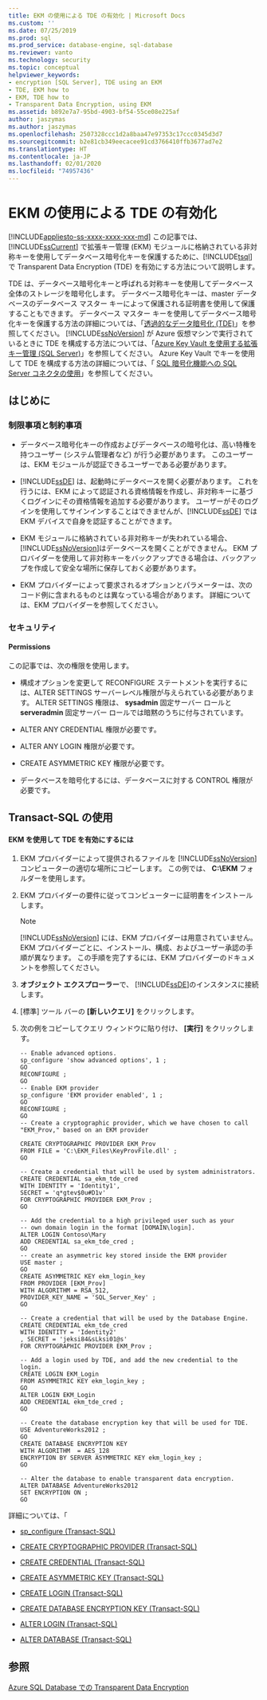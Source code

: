 ```yaml
---
title: EKM の使用による TDE の有効化 | Microsoft Docs
ms.custom: ''
ms.date: 07/25/2019
ms.prod: sql
ms.prod_service: database-engine, sql-database
ms.reviewer: vanto
ms.technology: security
ms.topic: conceptual
helpviewer_keywords:
- encryption [SQL Server], TDE using an EKM
- TDE, EKM how to
- EKM, TDE how to
- Transparent Data Encryption, using EKM
ms.assetid: b892e7a7-95bd-4903-bf54-55ce08e225af
author: jaszymas
ms.author: jaszymas
ms.openlocfilehash: 2507328ccc1d2a8baa47e97353c17ccc0345d3d7
ms.sourcegitcommit: b2e81cb349eecacee91cd3766410ffb3677ad7e2
ms.translationtype: HT
ms.contentlocale: ja-JP
ms.lasthandoff: 02/01/2020
ms.locfileid: "74957436"
---
```

# <a name="enable-tde-on-sql-server-using-ekm"></a>EKM の使用による TDE の有効化
[!INCLUDE[appliesto-ss-xxxx-xxxx-xxx-md](../../../includes/appliesto-ss-xxxx-xxxx-xxx-md.md)]
  この記事では、[!INCLUDE[ssCurrent](../../../includes/sscurrent-md.md)] で拡張キー管理 (EKM) モジュールに格納されている非対称キーを使用してデータベース暗号化キーを保護するために、[!INCLUDE[tsql](../../../includes/tsql-md.md)] で Transparent Data Encryption (TDE) を有効にする方法について説明します。  
  
 TDE は、データベース暗号化キーと呼ばれる対称キーを使用してデータベース全体のストレージを暗号化します。 データベース暗号化キーは、master データベースのデータベース マスター キーによって保護される証明書を使用して保護することもできます。 データベース マスター キーを使用してデータベース暗号化キーを保護する方法の詳細については、「[透過的なデータ暗号化 &#40;TDE&#41;](../../../relational-databases/security/encryption/transparent-data-encryption.md)」を参照してください。 [!INCLUDE[ssNoVersion](../../../includes/ssnoversion-md.md)] が Azure 仮想マシンで実行されているときに TDE を構成する方法については、「[Azure Key Vault を使用する拡張キー管理 &#40;SQL Server&#41;](../../../relational-databases/security/encryption/extensible-key-management-using-azure-key-vault-sql-server.md)」を参照してください。 Azure Key Vault でキーを使用して TDE を構成する方法の詳細については、「 [SQL 暗号化機能への SQL Server コネクタの使用](../../../relational-databases/security/encryption/use-sql-server-connector-with-sql-encryption-features.md)」を参照してください。 

  
##  <a name="BeforeYouBegin"></a> はじめに  
  
###  <a name="Restrictions"></a> 制限事項と制約事項  
  
-   データベース暗号化キーの作成およびデータベースの暗号化は、高い特権を持つユーザー (システム管理者など) が行う必要があります。 このユーザーは、EKM モジュールが認証できるユーザーである必要があります。  
  
-   [!INCLUDE[ssDE](../../../includes/ssde-md.md)] は、起動時にデータベースを開く必要があります。 これを行うには、EKM によって認証される資格情報を作成し、非対称キーに基づくログインにその資格情報を追加する必要があります。 ユーザーがそのログインを使用してサインインすることはできませんが、[!INCLUDE[ssDE](../../../includes/ssde-md.md)] では EKM デバイスで自身を認証することができます。  
  
-   EKM モジュールに格納されている非対称キーが失われている場合、 [!INCLUDE[ssNoVersion](../../../includes/ssnoversion-md.md)]はデータベースを開くことができません。 EKM プロバイダーを使用して非対称キーをバックアップできる場合は、バックアップを作成して安全な場所に保存しておく必要があります。  
  
-   EKM プロバイダーによって要求されるオプションとパラメーターは、次のコード例に含まれるものとは異なっている場合があります。 詳細については、EKM プロバイダーを参照してください。  
  
###  <a name="Security"></a> セキュリティ  
  
####  <a name="Permissions"></a> Permissions  
 この記事では、次の権限を使用します。  
  
-   構成オプションを変更して RECONFIGURE ステートメントを実行するには、ALTER SETTINGS サーバーレベル権限が与えられている必要があります。 ALTER SETTINGS 権限は、 **sysadmin** 固定サーバー ロールと **serveradmin** 固定サーバー ロールでは暗黙のうちに付与されています。  
  
-   ALTER ANY CREDENTIAL 権限が必要です。  
  
-   ALTER ANY LOGIN 権限が必要です。  
  
-   CREATE ASYMMETRIC KEY 権限が必要です。  
  
-   データベースを暗号化するには、データベースに対する CONTROL 権限が必要です。  
  
##  <a name="TsqlProcedure"></a> Transact-SQL の使用  
  
#### <a name="to-enable-tde-using-ekm"></a>EKM を使用して TDE を有効にするには  
  
1.  EKM プロバイダーによって提供されるファイルを [!INCLUDE[ssNoVersion](../../../includes/ssnoversion-md.md)] コンピューターの適切な場所にコピーします。 この例では、 **C:\EKM** フォルダーを使用します。  
  
2.  EKM プロバイダーの要件に従ってコンピューターに証明書をインストールします。  
  
    > [!NOTE]  
    >  [!INCLUDE[ssNoVersion](../../../includes/ssnoversion-md.md)] には、EKM プロバイダーは用意されていません。 EKM プロバイダーごとに、インストール、構成、およびユーザー承認の手順が異なります。  この手順を完了するには、EKM プロバイダーのドキュメントを参照してください。  
  
3.  **オブジェクト エクスプローラー**で、 [!INCLUDE[ssDE](../../../includes/ssde-md.md)]のインスタンスに接続します。  
  
4.  [標準] ツール バーの **[新しいクエリ]** をクリックします。  
  
5.  次の例をコピーしてクエリ ウィンドウに貼り付け、 **[実行]** をクリックします。  
  
    ```  
    -- Enable advanced options.  
    sp_configure 'show advanced options', 1 ;  
    GO  
    RECONFIGURE ;  
    GO  
    -- Enable EKM provider  
    sp_configure 'EKM provider enabled', 1 ;  
    GO  
    RECONFIGURE ;  
    GO  
    -- Create a cryptographic provider, which we have chosen to call "EKM_Prov," based on an EKM provider  
  
    CREATE CRYPTOGRAPHIC PROVIDER EKM_Prov   
    FROM FILE = 'C:\EKM_Files\KeyProvFile.dll' ;  
    GO  
  
    -- Create a credential that will be used by system administrators.  
    CREATE CREDENTIAL sa_ekm_tde_cred   
    WITH IDENTITY = 'Identity1',   
    SECRET = 'q*gtev$0u#D1v'   
    FOR CRYPTOGRAPHIC PROVIDER EKM_Prov ;  
    GO  
  
    -- Add the credential to a high privileged user such as your   
    -- own domain login in the format [DOMAIN\login].  
    ALTER LOGIN Contoso\Mary  
    ADD CREDENTIAL sa_ekm_tde_cred ;  
    GO  
    -- create an asymmetric key stored inside the EKM provider  
    USE master ;  
    GO  
    CREATE ASYMMETRIC KEY ekm_login_key   
    FROM PROVIDER [EKM_Prov]  
    WITH ALGORITHM = RSA_512,  
    PROVIDER_KEY_NAME = 'SQL_Server_Key' ;  
    GO  
  
    -- Create a credential that will be used by the Database Engine.  
    CREATE CREDENTIAL ekm_tde_cred   
    WITH IDENTITY = 'Identity2'   
    , SECRET = 'jeksi84&sLksi01@s'   
    FOR CRYPTOGRAPHIC PROVIDER EKM_Prov ;  
  
    -- Add a login used by TDE, and add the new credential to the login.  
    CREATE LOGIN EKM_Login   
    FROM ASYMMETRIC KEY ekm_login_key ;  
    GO  
    ALTER LOGIN EKM_Login   
    ADD CREDENTIAL ekm_tde_cred ;  
    GO  
  
    -- Create the database encryption key that will be used for TDE.  
    USE AdventureWorks2012 ;  
    GO  
    CREATE DATABASE ENCRYPTION KEY  
    WITH ALGORITHM  = AES_128  
    ENCRYPTION BY SERVER ASYMMETRIC KEY ekm_login_key ;  
    GO  
  
    -- Alter the database to enable transparent data encryption.  
    ALTER DATABASE AdventureWorks2012   
    SET ENCRYPTION ON ;  
    GO  
    ```  
  
 詳細については、「  
  
-   [sp_configure &#40;Transact-SQL&#41;](../../../relational-databases/system-stored-procedures/sp-configure-transact-sql.md)  
  
-   [CREATE CRYPTOGRAPHIC PROVIDER &#40;Transact-SQL&#41;](../../../t-sql/statements/create-cryptographic-provider-transact-sql.md)  
  
-   [CREATE CREDENTIAL &#40;Transact-SQL&#41;](../../../t-sql/statements/create-credential-transact-sql.md)  
  
-   [CREATE ASYMMETRIC KEY &#40;Transact-SQL&#41;](../../../t-sql/statements/create-asymmetric-key-transact-sql.md)  
  
-   [CREATE LOGIN &#40;Transact-SQL&#41;](../../../t-sql/statements/create-login-transact-sql.md)  
  
-   [CREATE DATABASE ENCRYPTION KEY &#40;Transact-SQL&#41;](../../../t-sql/statements/create-database-encryption-key-transact-sql.md)  
  
-   [ALTER LOGIN &#40;Transact-SQL&#41;](../../../t-sql/statements/alter-login-transact-sql.md)  
  
-   [ALTER DATABASE &#40;Transact-SQL&#41;](../../../t-sql/statements/alter-database-transact-sql.md)  
  
## <a name="see-also"></a>参照  
 [Azure SQL Database での Transparent Data Encryption](../../../relational-databases/security/encryption/transparent-data-encryption-azure-sql.md)  
  
  
